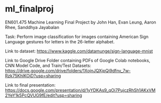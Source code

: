 # ml_finalproj
EN601.475 Machine Learning Final Project by John Han, Evan Leung, Aaron Rhee, Sanddhya Jayabalan

Task: Perform image classification for images containing American Sign Language gestures for letters in the 26-letter alphabet.

Link to dataset: https://www.kaggle.com/datamunge/sign-language-mnist

Link to Google Drive Folder containing PDFs of Google Colab notebooks, CNN Model Code, and Train/Test Datasets:
https://drive.google.com/drive/folders/1XojnJQXjpQj9dfnv_7w-Rzk75KhlKOjD?usp=sharing

Link to final presentation: https://docs.google.com/presentation/d/1yYDKAs9_qOi7PujczRhSh1AKxVM2YeY1k5PcQVUG9fE/edit?usp=sharing

